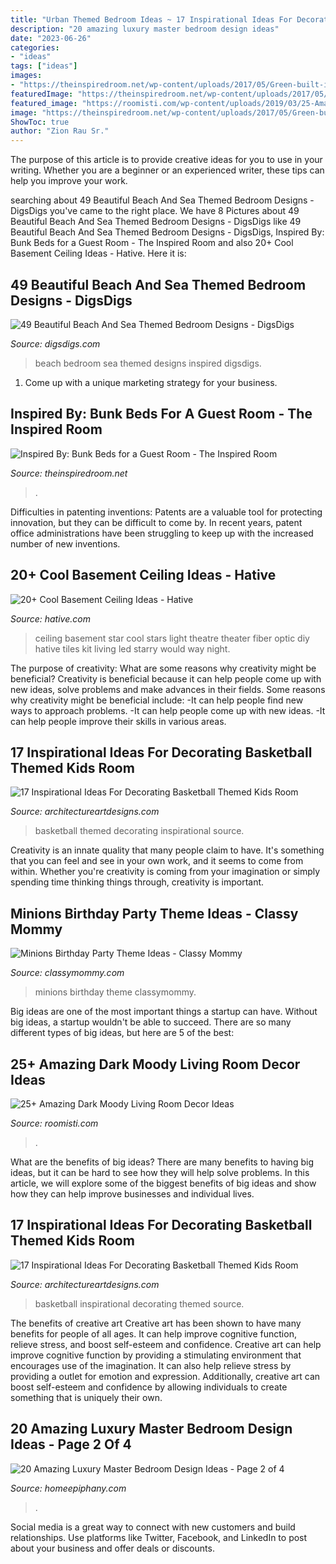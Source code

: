 ```yaml
---
title: "Urban Themed Bedroom Ideas ~ 17 Inspirational Ideas For Decorating Basketball Themed Kids Room"
description: "20 amazing luxury master bedroom design ideas"
date: "2023-06-26"
categories:
- "ideas"
tags: ["ideas"]
images:
- "https://theinspiredroom.net/wp-content/uploads/2017/05/Green-built-in-bunk-beds.jpeg"
featuredImage: "https://theinspiredroom.net/wp-content/uploads/2017/05/Green-built-in-bunk-beds.jpeg"
featured_image: "https://roomisti.com/wp-content/uploads/2019/03/25-Amazing-Dark-Moody-Living-Room-Decor-Ideas-13.jpg"
image: "https://theinspiredroom.net/wp-content/uploads/2017/05/Green-built-in-bunk-beds.jpeg"
ShowToc: true
author: "Zion Rau Sr."
---
```



The purpose of this article is to provide creative ideas for you to use in your writing. Whether you are a beginner or an experienced writer, these tips can help you improve your work.

	

		
searching about 49 Beautiful Beach And Sea Themed Bedroom Designs - DigsDigs you've came to the right place. We have 8 Pictures about 49 Beautiful Beach And Sea Themed Bedroom Designs - DigsDigs like 49 Beautiful Beach And Sea Themed Bedroom Designs - DigsDigs, Inspired By: Bunk Beds for a Guest Room - The Inspired Room and also 20+ Cool Basement Ceiling Ideas - Hative. Here it is:
		
    
## 49 Beautiful Beach And Sea Themed Bedroom Designs - DigsDigs

<img loading=lazy src="https://www.digsdigs.com/photos/beautiful-beach-and-sea-inspired-bedroom-designs-42.jpg" onerror="this.onerror=null;this.src='https://tse3.mm.bing.net/th?id=OIP.8NETX1E_WDDifJKXonSnlgHaKU&amp;pid=15.1';" alt="49 Beautiful Beach And Sea Themed Bedroom Designs - DigsDigs">

_Source: digsdigs.com_

>beach bedroom sea themed designs inspired digsdigs. 

	

1. Come up with a unique marketing strategy for your business.

    
## Inspired By: Bunk Beds For A Guest Room - The Inspired Room

<img loading=lazy src="https://theinspiredroom.net/wp-content/uploads/2017/05/Green-built-in-bunk-beds.jpeg" onerror="this.onerror=null;this.src='https://tse1.mm.bing.net/th?id=OIP.LehQZnd8qzGKQCTZdAjAzgHaLH&amp;pid=15.1';" alt="Inspired By: Bunk Beds for a Guest Room - The Inspired Room">

_Source: theinspiredroom.net_

>. 

	

Difficulties in patenting inventions:
Patents are a valuable tool for protecting innovation, but they can be difficult to come by. In recent years, patent office administrations have been struggling to keep up with the increased number of new inventions.

    
## 20+ Cool Basement Ceiling Ideas - Hative

<img loading=lazy src="https://hative.com/wp-content/uploads/2014/05/basement-ceiling-ideas/2-star-basement-ceiling.jpg" onerror="this.onerror=null;this.src='https://tse1.mm.bing.net/th?id=OIP.dugDmMBi7HcFuulOF-yuZgHaK4&amp;pid=15.1';" alt="20+ Cool Basement Ceiling Ideas - Hative">

_Source: hative.com_

>ceiling basement star cool stars light theatre theater fiber optic diy hative tiles kit living led starry would way night. 

	

The purpose of creativity: What are some reasons why creativity might be beneficial?
Creativity is beneficial because it can help people come up with new ideas, solve problems and make advances in their fields. Some reasons why creativity might be beneficial include: 
-It can help people find new ways to approach problems. 
-It can help people come up with new ideas. 
-It can help people improve their skills in various areas.

    
## 17 Inspirational Ideas For Decorating Basketball Themed Kids Room

<img loading=lazy src="https://www.architectureartdesigns.com/wp-content/uploads/2016/11/3-33.jpg" onerror="this.onerror=null;this.src='https://tse2.mm.bing.net/th?id=OIP.iqylNNBY6ZceYXVv9LWsQwHaE7&amp;pid=15.1';" alt="17 Inspirational Ideas For Decorating Basketball Themed Kids Room">

_Source: architectureartdesigns.com_

>basketball themed decorating inspirational source. 

	

Creativity is an innate quality that many people claim to have. It's something that you can feel and see in your own work, and it seems to come from within. Whether you're creativity is coming from your imagination or simply spending time thinking things through, creativity is important.

    
## Minions Birthday Party Theme Ideas - Classy Mommy

<img loading=lazy src="https://classymommy.com/wp-content/uploads/2015/08/IMG_0338.jpg" onerror="this.onerror=null;this.src='https://tse3.mm.bing.net/th?id=OIP.h1rVCe32MWrHIlG6QhjfZgHaFj&amp;pid=15.1';" alt="Minions Birthday Party Theme Ideas - Classy Mommy">

_Source: classymommy.com_

>minions birthday theme classymommy. 

	

Big ideas are one of the most important things a startup can have. Without big ideas, a startup wouldn't be able to succeed. There are so many different types of big ideas, but here are 5 of the best: 

    
## 25+ Amazing Dark Moody Living Room Decor Ideas

<img loading=lazy src="https://roomisti.com/wp-content/uploads/2019/03/25-Amazing-Dark-Moody-Living-Room-Decor-Ideas-13.jpg" onerror="this.onerror=null;this.src='https://tse2.mm.bing.net/th?id=OIP.eaXDukpvgk3LKccTgpUwngHaKY&amp;pid=15.1';" alt="25+ Amazing Dark Moody Living Room Decor Ideas">

_Source: roomisti.com_

>. 

	

What are the benefits of big ideas?
There are many benefits to having big ideas, but it can be hard to see how they will help solve problems. In this article, we will explore some of the biggest benefits of big ideas and show how they can help improve businesses and individual lives.

    
## 17 Inspirational Ideas For Decorating Basketball Themed Kids Room

<img loading=lazy src="https://www.architectureartdesigns.com/wp-content/uploads/2016/11/10-33.jpg" onerror="this.onerror=null;this.src='https://tse2.mm.bing.net/th?id=OIP.dkQDcR-W1qXc0JK5J5Z-DQHaLD&amp;pid=15.1';" alt="17 Inspirational Ideas For Decorating Basketball Themed Kids Room">

_Source: architectureartdesigns.com_

>basketball inspirational decorating themed source. 

	

The benefits of creative art
Creative art has been shown to have many benefits for people of all ages. It can help improve cognitive function, relieve stress, and boost self-esteem and confidence.
Creative art can help improve cognitive function by providing a stimulating environment that encourages use of the imagination. It can also help relieve stress by providing a outlet for emotion and expression. Additionally, creative art can boost self-esteem and confidence by allowing individuals to create something that is uniquely their own.

    
## 20 Amazing Luxury Master Bedroom Design Ideas - Page 2 Of 4

<img loading=lazy src="https://homeepiphany.com/wp-content/uploads/2017/04/20-Amazing-Luxury-Master-Bedroom-Design-Ideas-title.jpg" onerror="this.onerror=null;this.src='https://tse2.mm.bing.net/th?id=OIP.jOTyNnSB42bN-mmf1X-drAHaFj&amp;pid=15.1';" alt="20 Amazing Luxury Master Bedroom Design Ideas - Page 2 of 4">

_Source: homeepiphany.com_

>. 

	

Social media is a great way to connect with new customers and build relationships. Use platforms like Twitter, Facebook, and LinkedIn to post about your business and offer deals or discounts.

